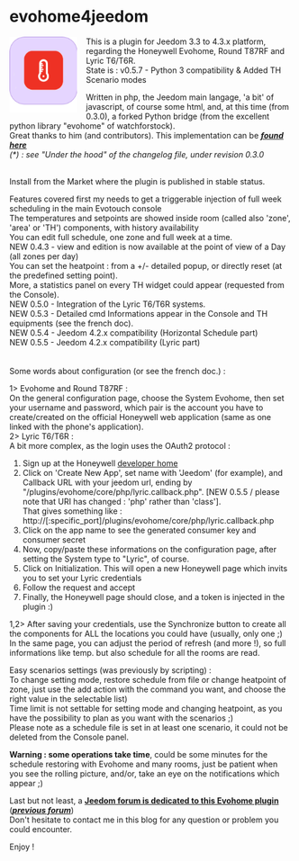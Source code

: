 # evohome4jeedom

<img align="left" src="plugin_info/evohome_icon.png" width="120" style="padding-right:16px;">
This is a plugin for Jeedom 3.3 to 4.3.x platform, regarding the Honeywell Evohome, Round T87RF and Lyric T6/T6R.<br/>
State is : v0.5.7 - Python 3 compatibility & Added TH Scenario modes

Written in php, the Jeedom main langage, 'a bit' of javascript, of course some html, and, at this time (from 0.3.0), a forked Python bridge (from the excellent python library "evohome" of watchforstock).<br/>
Great thanks to him (and contributors). This implementation can be ***[found here](https://github.com/watchforstock/evohome-client)*** <br/>
*(\*) : see "Under the hood" of the changelog file, under revision 0.3.0*


<br/>Install from the Market where the plugin is published in stable status.

Features covered first my needs to get a triggerable injection of full week scheduling in the main Evotouch console<br/>
The temperatures and setpoints are showed inside room (called also 'zone', 'area' or 'TH') components, with history availability<br/>
You can edit full schedule, one zone and full week at a time.<br/>
NEW 0.4.3 - view and edition is now available at the point of view of a Day (all zones per day)<br/>
You can set the heatpoint : from a +/- detailed popup, or directly reset (at the predefined setting point).<br/>
More, a statistics panel on every TH widget could appear (requested from the Console).<br/>
NEW 0.5.0 - Integration of the Lyric T6/T6R systems.<br/>
NEW 0.5.3 - Detailed cmd Informations appear in the Console and TH equipments (see the french doc).<br/>
NEW 0.5.4 - Jeedom 4.2.x compatibility (Horizontal Schedule part)<br/>
NEW 0.5.5 - Jeedom 4.2.x compatibility (Lyric part)
<br/><br/><br/>
Some words about configuration (or see the french doc.) :<br/>

1> Evohome and Round T87RF :<br/>
On the general configuration page, choose the System Evohome, then set your username and password, which pair is the account you have to create/created on the official Honeywell web application (same as one linked with the phone's application).<br/>
2> Lyric T6/T6R :<br/>
A bit more complex, as the login uses the OAuth2 protocol :<br/>
1. Sign up at the Honeywell [developer home](https://developer.honeywellhome.com)
2. Click on 'Create New App', set name with 'Jeedom' (for example), and Callback URL with your jeedom url, ending by "/plugins/evohome/core/php/lyric.callback.php". [NEW 0.5.5 / please note that URI has changed : 'php' rather than 'class'].<br/>
That gives something like :<br/>
http://<ip-of-your-jeedom>[:specific_port]/plugins/evohome/core/php/lyric.callback.php
3. Click on the app name to see the generated consumer key and consumer secret
4. Now, copy/paste these informations on the configuration page, after setting the System type to "Lyric", of course.
5. Click on Initialization. This will open a new Honeywell page which invits you to set your Lyric credentials
6. Follow the request and accept
7. Finally, the Honeywell page should close, and a token is injected in the plugin :)

1,2> After saving your credentials, use the Synchronize button to create all the components for ALL the locations you could have (usually, only one ;)<br/>
In the same page, you can adjust the period of refresh (and more !), so full informations like temp. but also schedule for all the rooms are read.<br/>

Easy scenarios settings (was previously by scripting) :<br/>
To change setting mode, restore schedule from file or change heatpoint of zone, just use the add action with the command you want, and choose the right value in the selectable list)<br/>
Time limit is not settable for setting mode and changing heatpoint, as you have the possibility to plan as you want with the scenarios ;)<br/>
Please note as a schedule file is set in at least one scenario, it could not be deleted from the Console panel.

**Warning : some operations take time**, could be some minutes for the schedule restoring with Evohome and many rooms, just be patient when you see the rolling picture, and/or, take an eye on the notifications which appear ;)

Last but not least, a **[Jeedom forum is dedicated to this Evohome plugin](https://community.jeedom.com/t/plugin-evohome)** (***[previous forum](https://forum.jeedom.com/viewtopic.php?f=143&t=31647&sid=41c4acd4ffe5ecc1c4f120ecf7ce7569&start=200)***)<br/>
Don't hesitate to contact me in this blog for any question or problem you could encounter.
<br/>

Enjoy !